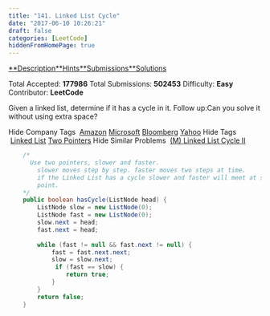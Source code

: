 ```yaml
---
title: "141. Linked List Cycle"
date: "2017-06-10 10:26:21"
draft: false
categories: [LeetCode]
hiddenFromHomePage: true
---
```


[**Description](https://leetcode.com/problems/linked-list-cycle/#/description)[**Hints](https://leetcode.com/problems/linked-list-cycle/#/hints)[**Submissions](https://leetcode.com/problems/linked-list-cycle/#/submissions)[**Solutions](https://leetcode.com/problems/linked-list-cycle/#/solutions)

Total Accepted: **177986**
Total Submissions: **502453**
Difficulty: **Easy**
Contributor: **LeetCode**

Given a linked list, determine if it has a cycle in it.
Follow up:Can you solve it without using extra space?

Hide Company Tags
 [Amazon](https://leetcode.com/company/amazon/) [Microsoft](https://leetcode.com/company/microsoft/) [Bloomberg](https://leetcode.com/company/bloomberg/) [Yahoo](https://leetcode.com/company/yahoo/)
Hide Tags
 [Linked List](https://leetcode.com/tag/linked-list/) [Two Pointers](https://leetcode.com/tag/two-pointers/)
Hide Similar Problems
 [(M) Linked List Cycle II](https://leetcode.com/problems/linked-list-cycle-ii/)

```java
    /*
      Use two pointers, slower and faster.
        slower moves step by step. faster moves two steps at time.
        if the Linked List has a cycle slower and faster will meet at some
        point.
    */
    public boolean hasCycle(ListNode head) {
        ListNode slow = new ListNode(0);
        ListNode fast = new ListNode(0);
        slow.next = head;
        fast.next = head;
        
        while (fast != null && fast.next != null) {
            fast = fast.next.next;
            slow = slow.next;
             if (fast == slow) {
                return true;
            }
        }
        return false;
    }
```
